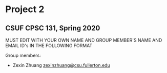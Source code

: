 # Project 2
## CSUF CPSC 131, Spring 2020

MUST EDIT WITH YOUR OWN NAME AND GROUP MEMBER'S NAME AND EMAIL ID's IN THE FOLLOWING FORMAT

Group members:
- Zexin Zhuang zexinzhuang@csu.fullerton.edu
